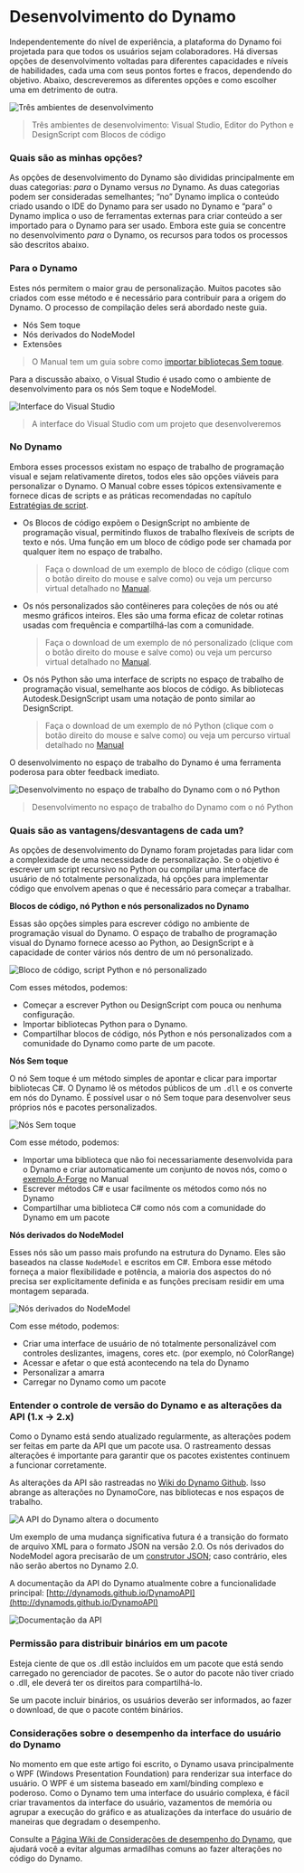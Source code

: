 # Desenvolvimento do Dynamo

Independentemente do nível de experiência, a plataforma do Dynamo foi projetada para que todos os usuários sejam colaboradores. Há diversas opções de desenvolvimento voltadas para diferentes capacidades e níveis de habilidades, cada uma com seus pontos fortes e fracos, dependendo do objetivo. Abaixo, descreveremos as diferentes opções e como escolher uma em detrimento de outra.

![Três ambientes de desenvolvimento](images/developing-for-dynamo.png)

> Três ambientes de desenvolvimento: Visual Studio, Editor do Python e DesignScript com Blocos de código

### Quais são as minhas opções? <a href="#what-are-my-options" id="what-are-my-options"></a>

As opções de desenvolvimento do Dynamo são divididas principalmente em duas categorias: _para_ o Dynamo versus _no_ Dynamo. As duas categorias podem ser consideradas semelhantes; “no” Dynamo implica o conteúdo criado usando o IDE do Dynamo para ser usado no Dynamo e “para” o Dynamo implica o uso de ferramentas externas para criar conteúdo a ser importado para o Dynamo para ser usado. Embora este guia se concentre no desenvolvimento _para_ o Dynamo, os recursos para todos os processos são descritos abaixo.

### Para o Dynamo <a href="#for-dynamo" id="for-dynamo"></a>

Estes nós permitem o maior grau de personalização. Muitos pacotes são criados com esse método e é necessário para contribuir para a origem do Dynamo. O processo de compilação deles será abordado neste guia.

* Nós Sem toque
* Nós derivados do NodeModel
* Extensões

> O Manual tem um guia sobre como [importar bibliotecas Sem toque](https://primer2.dynamobim.org/v/pt-br/6_custom_nodes_and_packages/6-2_packages/5-zero-touch).

Para a discussão abaixo, o Visual Studio é usado como o ambiente de desenvolvimento para os nós Sem toque e NodeModel.

![Interface do Visual Studio](images/vs-devenv.jpg)

> A interface do Visual Studio com um projeto que desenvolveremos

### No Dynamo <a href="#in-dynamo" id="in-dynamo"></a>

Embora esses processos existam no espaço de trabalho de programação visual e sejam relativamente diretos, todos eles são opções viáveis para personalizar o Dynamo. O Manual cobre esses tópicos extensivamente e fornece dicas de scripts e as práticas recomendadas no capítulo [Estratégias de script](../../9\_best\_practices/2-scripting-strategies.md).

*   Os Blocos de código expõem o DesignScript no ambiente de programação visual, permitindo fluxos de trabalho flexíveis de scripts de texto e nós. Uma função em um bloco de código pode ser chamada por qualquer item no espaço de trabalho.

    > Faça o download de um exemplo de bloco de código (clique com o botão direito do mouse e salve como) ou veja um percurso virtual detalhado no [Manual](https://primer2.dynamobim.org/v/pt-br/8_coding_in_dynamo/8-1_code-blocks-and-design-script/1-what-is-a-code-block).
*   Os nós personalizados são contêineres para coleções de nós ou até mesmo gráficos inteiros. Eles são uma forma eficaz de coletar rotinas usadas com frequência e compartilhá-las com a comunidade.

    > Faça o download de um exemplo de nó personalizado (clique com o botão direito do mouse e salve como) ou veja um percurso virtual detalhado no [Manual](https://primer2.dynamobim.org/v/pt-br/6_custom_nodes_and_packages/6-1_custom-nodes/1-introduction).
*   Os nós Python são uma interface de scripts no espaço de trabalho de programação visual, semelhante aos blocos de código. As bibliotecas Autodesk.DesignScript usam uma notação de ponto similar ao DesignScript.

    > Faça o download de um exemplo de nó Python (clique com o botão direito do mouse e salve como) ou veja um percurso virtual detalhado no [Manual](https://primer2.dynamobim.org/v/pt-br/8_coding_in_dynamo/8-3_python)

O desenvolvimento no espaço de trabalho do Dynamo é uma ferramenta poderosa para obter feedback imediato.

![Desenvolvimento no espaço de trabalho do Dynamo com o nó Python](images/python-example.jpg)

> Desenvolvimento no espaço de trabalho do Dynamo com o nó Python

### Quais são as vantagens/desvantagens de cada um? <a href="#what-are-the-advantagesdisadvantages-of-each" id="what-are-the-advantagesdisadvantages-of-each"></a>

As opções de desenvolvimento do Dynamo foram projetadas para lidar com a complexidade de uma necessidade de personalização. Se o objetivo é escrever um script recursivo no Python ou compilar uma interface de usuário de nó totalmente personalizada, há opções para implementar código que envolvem apenas o que é necessário para começar a trabalhar.

**Blocos de código, nó Python e nós personalizados no Dynamo**

Essas são opções simples para escrever código no ambiente de programação visual do Dynamo. O espaço de trabalho de programação visual do Dynamo fornece acesso ao Python, ao DesignScript e à capacidade de conter vários nós dentro de um nó personalizado.

![Bloco de código, script Python e nó personalizado](images/Development-Icons.png)

Com esses métodos, podemos:

* Começar a escrever Python ou DesignScript com pouca ou nenhuma configuração.
* Importar bibliotecas Python para o Dynamo.
* Compartilhar blocos de código, nós Python e nós personalizados com a comunidade do Dynamo como parte de um pacote.

**Nós Sem toque**

O nó Sem toque é um método simples de apontar e clicar para importar bibliotecas C#. O Dynamo lê os métodos públicos de um `.dll` e os converte em nós do Dynamo. É possível usar o nó Sem toque para desenvolver seus próprios nós e pacotes personalizados.

![Nós Sem toque](images/ZTImport.png)

Com esse método, podemos:

* Importar uma biblioteca que não foi necessariamente desenvolvida para o Dynamo e criar automaticamente um conjunto de novos nós, como o [exemplo A-Forge](../../6\_custom\_nodes\_and\_packages/6-2\_packages/5-zero-touch.md#case-study-importing-aforge) no Manual
* Escrever métodos C# e usar facilmente os métodos como nós no Dynamo
* Compartilhar uma biblioteca C# como nós com a comunidade do Dynamo em um pacote

**Nós derivados do NodeModel**

Esses nós são um passo mais profundo na estrutura do Dynamo. Eles são baseados na classe `NodeModel` e escritos em C#. Embora esse método forneça a maior flexibilidade e potência, a maioria dos aspectos do nó precisa ser explicitamente definida e as funções precisam residir em uma montagem separada.

![Nós derivados do NodeModel](images/Development-Icons-NodeModel.png)

Com esse método, podemos:

* Criar uma interface de usuário de nó totalmente personalizável com controles deslizantes, imagens, cores etc. (por exemplo, nó ColorRange)
* Acessar e afetar o que está acontecendo na tela do Dynamo
* Personalizar a amarra
* Carregar no Dynamo como um pacote

### Entender o controle de versão do Dynamo e as alterações da API (1.x → 2.x) <a href="#understanding-dynamo-versioning-and-api-changes-1x-2x" id="understanding-dynamo-versioning-and-api-changes-1x-2x"></a>

Como o Dynamo está sendo atualizado regularmente, as alterações podem ser feitas em parte da API que um pacote usa. O rastreamento dessas alterações é importante para garantir que os pacotes existentes continuem a funcionar corretamente.

As alterações da API são rastreadas no [Wiki do Dynamo Github](https://github.com/DynamoDS/Dynamo/wiki/API-Changes). Isso abrange as alterações no DynamoCore, nas bibliotecas e nos espaços de trabalho.

![A API do Dynamo altera o documento](images/api-changes.jpg)

Um exemplo de uma mudança significativa futura é a transição do formato de arquivo XML para o formato JSON na versão 2.0. Os nós derivados do NodeModel agora precisarão de um [construtor JSON](https://github.com/DynamoDS/Dynamo/wiki/Write-a-Json-Constructor-for-a-NodeModel-Node); caso contrário, eles não serão abertos no Dynamo 2.0.

A documentação da API do Dynamo atualmente cobre a funcionalidade principal: [http://dynamods.github.io/DynamoAPI](http://dynamods.github.io/DynamoAPI)

![Documentação da API](images/api-docs.jpg)

### Permissão para distribuir binários em um pacote <a href="#permission-to-distribute-binaries-in-a-package" id="permission-to-distribute-binaries-in-a-package"></a>

Esteja ciente de que os .dll estão incluídos em um pacote que está sendo carregado no gerenciador de pacotes. Se o autor do pacote não tiver criado o .dll, ele deverá ter os direitos para compartilhá-lo.

Se um pacote incluir binários, os usuários deverão ser informados, ao fazer o download, de que o pacote contém binários.

### Considerações sobre o desempenho da interface do usuário do Dynamo
No momento em que este artigo foi escrito, o Dynamo usava principalmente o WPF (Windows Presentation Foundation) para renderizar sua interface do usuário. O WPF é um sistema baseado em xaml/binding complexo e poderoso. Como o Dynamo tem uma interface do usuário complexa, é fácil criar travamentos da interface do usuário, vazamentos de memória ou agrupar a execução do gráfico e as atualizações da interface do usuário de maneiras que degradam o desempenho.

Consulte a [Página Wiki de Considerações de desempenho do Dynamo](https://github.com/DynamoDS/Dynamo/wiki/Dynamo-UI-Performance), que ajudará você a evitar algumas armadilhas comuns ao fazer alterações no código do Dynamo.
